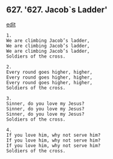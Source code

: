 
## 627.  '627. Jacob\`s Ladder'
[edit](https://docs.google.com/document/d/1%2DlMpVT0St0vTeHf0ndOc4gqH8lFlZqsz/edit?mode=html)






    1.
    We are climbing Jacob’s ladder,
    We are climbing Jacob’s ladder,
    We are climbing Jacob’s ladder,
    Soldiers of the cross.

    2.
    Every round goes higher, higher,
    Every round goes higher, higher,
    Every round goes higher, higher,
    Soldiers of the cross.

    3.
    Sinner, do you love my Jesus?
    Sinner, do you love my Jesus?
    Sinner, do you love my Jesus?
    Soldiers of the cross.

    4.
    If you love him, why not serve him?
    If you love him, why not serve him?
    If you love him, why not serve him?
    Soldiers of the cross.
